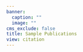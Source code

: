 ```yaml
---
banner:
  caption: ""
  image: ""
cms_exclude: false
title: Sample Publications
view: citation
---
```

